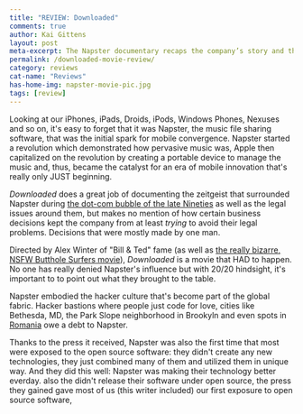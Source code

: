 ```yaml
---
title: "REVIEW: Downloaded"
comments: true
author: Kai Gittens
layout: post
meta-excerpt: The Napster documentary recaps the company’s story and the atmosphere it created, but it doesn't tell the whole story.
permalink: /downloaded-movie-review/
category: reviews
cat-name: "Reviews"
has-home-img: napster-movie-pic.jpg
tags: [review]
---
```

Looking at our iPhones, iPads, Droids, iPods, Windows Phones, Nexuses and so on, it's easy to forget that it was Napster, the music file sharing software, that was the initial spark for mobile convergence. Napster started a revolution which demonstrated how pervasive music was, Apple then capitalized on the revolution by creating a portable device to manage the music and, thus, became the catalyst for an era of mobile innovation that's really only JUST beginning.

*Downloaded* does a great job of documenting the zeitgeist that surrounded Napster during [the dot-com bubble of the late Nineties](http://en.wikipedia.org/wiki/Dot-com_bubble "Read about the dot-com bubble on Wikipedia") as well as the legal issues around them, but makes no mention of how certain business decisions kept the company from at least *trying* to avoid their legal problems. Decisions that were mostly made by one man.

Directed by Alex Winter of "Bill & Ted" fame (as well as [the really bizarre, NSFW Butthole Surfers movie](https://www.youtube.com/watch?v=dBLUrDOxVX4 "Watch Butthole Surfers Entering Texas Bar-B-Que Movie")), *Downloaded* is a movie that HAD to happen. No one has really denied Napster's influence but with 20/20 hindsight, it's important to to point out what they brought to the table.

Napster embodied the hacker culture that's become part of the global fabric. Hacker bastions where people just code for love, cities like  Bethesda, MD, the Park Slope neighborhood in Brookyln and even spots in [Romania](http://www.worldcrunch.com/tech-science/in-romania-a-quiet-city-has-become-the-global-hub-for-hackers-and-online-crooks/hacking-hacker-romania-pirate-scam-internet-website/c4s10532/#.UpUGLmRDs5U "Romania's hacking city") owe a debt to Napster.

Thanks to the press it received, Napster was also the first time that most were exposed to the open source software: they didn't create any new technologies, they just combined many of them and utilized them in unique way. And they did this well: Napster was making their technology better everday. also the didn't release their software under open source, the press they gained gave most of us (this writer included) our first exposure to open source software,  


